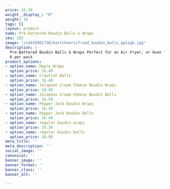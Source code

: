 ```yaml
---
price: 15.39
weight__display_: "0"
weight: 16
tags: []
layout: product
name: Pre-battered Boudin Balls & Wraps
sku: 202
image: "/v1635081738/kartchners/fried_boudin_balls_gp1igk.jpg"
description: |-
  Pre-Battered Boudin Balls & Wraps Perfect for an Air Fryer, or Oven for a Quick Treat
  6 per pack
product_options:
- option_name: Maple Wraps
  option_price: 16.49
- option_name: Crawfish Balls
  option_price: 16.49
- option_name: Jalapeno Cream Cheese Boudin Wraps
  option_price: 16.49
- option_name: Jalapeno Cream Cheese Boudin Balls
  option_price: 16.49
- option_name: Pepper Jack Boudin Wraps
  option_price: 16.49
- option_name: Pepper Jack Boudin Balls
  option_price: 16.49
- option_name: regular boudin wraps
  option_price: 15.39
- option_name: regular boudin balls
  option_price: 10.99
meta_title: ''
meta_description: ''
social_image: ''
canonical: ''
banner_image: ''
banner_format: ''
banner_class: ''
banner_alt: ''

---
```

